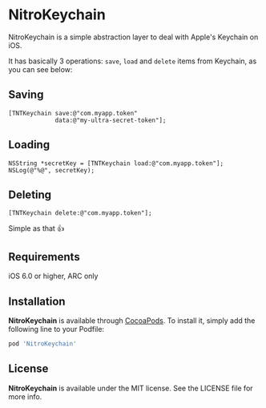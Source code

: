 NitroKeychain
=============

NitroKeychain is a simple abstraction layer to deal with Apple's Keychain on iOS.

It has basically 3 operations: `save`, `load` and `delete` items from Keychain, as you can see below:

Saving
------

```objc
[TNTKeychain save:@"com.myapp.token" 
             data:@"my-ultra-secret-token"];
```

Loading
-------
```objc
NSString *secretKey = [TNTKeychain load:@"com.myapp.token"];
NSLog(@"%@", secretKey);
```

Deleting
--------
```objc
[TNTKeychain delete:@"com.myapp.token"];
```

Simple as that :+1:

Requirements
------------

iOS 6.0 or higher, ARC only

Installation
------------

**NitroKeychain** is available through [CocoaPods](http://cocoapods.org). To install it, simply add the following line to your Podfile:

```ruby
pod 'NitroKeychain'
```

License
-------

**NitroKeychain** is available under the MIT license. See the LICENSE file for more info.
